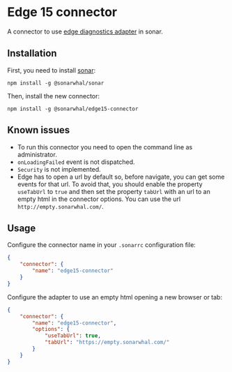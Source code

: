 # Edge 15 connector

A connector to use [edge diagnostics adapter](https://github.com/Microsoft/edge-diagnostics-adapter)
in sonar.

## Installation

First, you need to install [sonar](https://sonarwhal.com/):

`npm install -g @sonarwhal/sonar`

Then, install the new connector:

`npm install -g @sonarwhal/edge15-connector`

## Known issues

* To run this connector you need to open the command line as administrator.
* `onLoadingFailed` event is not dispatched.
* `Security` is not implemented.
* Edge has to open a url by default so, before navigate,
  you can get some events for that url. To avoid that,
  you should enable the property `useTabUrl` to `true`
  and then set the property `tabUrl` with an url to an empty
  html in the connector options. You can use the url
  `http://empty.sonarwhal.com/`.

## Usage

Configure the connector name in your `.sonarrc` configuration file:

```json
{
    "connector": {
        "name": "edge15-connector"
    }
}
```

Configure the adapter to use an empty html opening a new
browser or tab:

```json
{
    "connector": {
        "name": "edge15-connector",
        "options": {
            "useTabUrl": true,
            "tabUrl": "https://empty.sonarwhal.com/"
        }
    }
}
```
